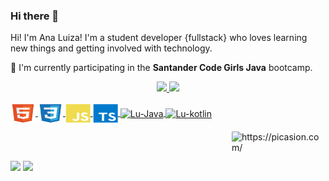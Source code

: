 ### Hi there 👋

Hi! I'm Ana Luiza!
I'm a student developer {fullstack} who loves learning new things and getting involved with technology.

🌱 I'm currently participating in the **Santander Code Girls Java** bootcamp.

<div align="center">
  <a href="https://github.com/analuizacsr">
  <img height="180em" src="https://github-readme-stats.vercel.app/api?username=analuizacsr&show_icons=true&theme=dracula&include_all_commits=true&count_private=true"/>
  <img height="180em" src="https://github-readme-stats.vercel.app/api/top-langs/?username=analuizacsr&layout=compact&langs_count=7&theme=dracula"/>
</div>
<div style="display: inline_block"><br>
  <img align="center" alt="Lu-HTML" height="30" width="40" src="https://raw.githubusercontent.com/devicons/devicon/master/icons/html5/html5-original.svg">
  <img align="center" alt="Lu-CSS" height="30" width="40" src="https://raw.githubusercontent.com/devicons/devicon/master/icons/css3/css3-original.svg">
  <img align="center" alt="Lu-Js" height="30" width="40" src="https://raw.githubusercontent.com/devicons/devicon/master/icons/javascript/javascript-plain.svg">
  <img align="center" alt="Lu-Ts" height="30" width="40" src="https://raw.githubusercontent.com/devicons/devicon/master/icons/typescript/typescript-plain.svg">
  <img align="center" alt="Lu-Java" height="30" width="40" src="https://cdn.jsdelivr.net/gh/devicons/devicon/icons/java/java-original.svg">
  <img align="center" alt="Lu-kotlin" height="30" width="40" src="https://cdn.jsdelivr.net/gh/devicons/devicon/icons/kotlin/kotlin-original.svg">

<a href="https://picasion.com/"><img src="https://i.picasion.com/pic92/88ff44ae8c75134823cc237f3eeaf4ba.gif" img align= "right" width="150" height="150" border="0" alt="https://picasion.com/" /></a><br /><a href="https://picasion.com/"></a>

</div>
  
  ##
 
<div> 
    	  <a href = "mailto:annacsousa1@gmail.com"><img src="https://img.shields.io/badge/-Gmail-%23333?style=for-the-badge&logo=gmail&logoColor=white" target="_blank"></a>
  <a href="https://www.linkedin.com/in/ana-luiza-cosmo/" target="_blank"><img src="https://img.shields.io/badge/-LinkedIn-%230077B5?style=for-the-badge&logo=linkedin&logoColor=white" target="_blank"></a> 



</div>
